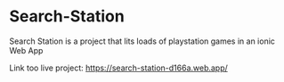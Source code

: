 # Search-Station

Search Station is a project that lits loads of playstation games in an ionic Web App

Link too live project: https://search-station-d166a.web.app/
